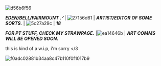 ![d56b6f56](https://github.com/user-attachments/assets/7607381f-39b7-4cfb-a37b-22ed3f811dc4)

***EDEN/BELL/FAIRMOUNT .ᐟ*** | ![27156d61](https://github.com/user-attachments/assets/1d8d63ea-ef9d-4e47-acca-a7f9ab6659a0) | ***ARTIST/EDITOR OF SOME SORTS.*** | ![5c27a29c](https://github.com/user-attachments/assets/bc6c8428-8993-4a14-9e40-85d66a4f82e1) | ***18***

***FOR PT STUFF, CHECK MY STRAWPAGE.*** |![ea14646b](https://github.com/user-attachments/assets/ec36348f-f66c-4ab4-aec9-e6193c93da4a)
| ***ART COMMS WILL BE OPENED SOON.***

this is kind of a w.i.p, i'm sorry </3

![f0adc02881b34aa8c47b110f0f1017b9](https://github.com/user-attachments/assets/7b45f5f8-47e2-4847-b71b-f54f572ba055)
